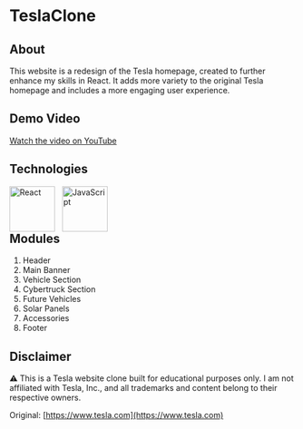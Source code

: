 # TeslaClone

## About
This website is a redesign of the Tesla homepage, created to further enhance my skills in React. It adds more variety to the original Tesla homepage and includes a more engaging user experience.

## Demo Video
[Watch the video on YouTube](https://www.youtube.com/watch?v=FA6kk5jzmiA)



## Technologies
<img align="left" alt="React" width="80px" style="padding-right:10px;" src="https://cdn.jsdelivr.net/gh/devicons/devicon@latest/icons/react/react-original.svg" />
<img align="left" alt="JavaScript" width="80px" style="padding-right:10px;" src="https://cdn.jsdelivr.net/gh/devicons/devicon@latest/icons/javascript/javascript-original.svg"/>

<br><br><br>

## Modules
1. Header
2. Main Banner
3. Vehicle Section
4. Cybertruck Section
5. Future Vehicles
6. Solar Panels
7. Accessories
8. Footer

## Disclaimer 
⚠️ This is a Tesla website clone built for educational purposes only. I am not affiliated with Tesla, Inc., and all trademarks and content belong to their respective owners.

Original: [https://www.tesla.com](https://www.tesla.com)

